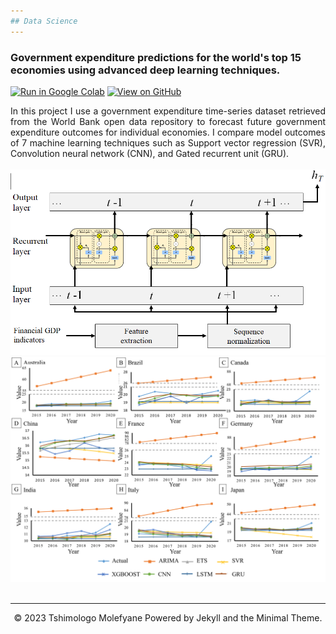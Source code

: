```yaml
---
## Data Science
---
```

### Government expenditure predictions for the world's top 15 economies using advanced deep learning techniques.

[![Run in Google Colab](https://img.shields.io/badge/Colab-Run_in_Google_Colab-blue?logo=Google&logoColor=FDBA18)](https://colab.research.google.com/drive/1trpfynOFGZaHo_rBkjyu4Wjjhvpj-BlG)
[![View on GitHub](https://img.shields.io/badge/GitHub-View_on_GitHub-blue?logo=GitHub)](https://github.com/TshimologoM/tshimolfyn.github.io/blob/e2677eb5173e620936edb77ddee6e4aab4ebb0a7/govtExp.ipynb
)

<div style="text-align: justify">In this project I use a government expenditure time-series dataset retrieved from the World Bank open data repository to forecast future government expenditure outcomes for individual economies. I compare model outcomes of 7 machine learning techniques such as Support vector regression (SVR), Convolution neural network (CNN), and Gated recurrent unit (GRU). </div>
<br>
<left><img src="images/gru-framework.png"/></left>
<center><img src="images/Forecasting-trendlines-gvt.png"/></center>
<br>

---
<center>© 2023 Tshimologo Molefyane Powered by Jekyll and the Minimal Theme.</center>
